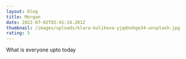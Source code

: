 ```yaml
---
layout: blog
title: Morgan
date: 2022-07-02T02:41:24.201Z
thumbnail: /images/uploads/klara-kulikova-yjqdnohge34-unsplash.jpg
rating: 5
---
```

What is everyone upto today
